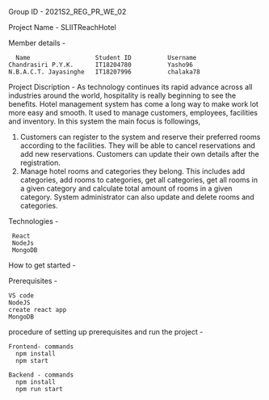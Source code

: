 Group ID - 2021S2_REG_PR_WE_02

Project Name - SLIITReachHotel

Member details - 

      Name                  Student ID          Username
    Chandrasiri P.Y.K.      IT18204780          Yasho96
    N.B.A.C.T. Jayasinghe   IT18207996          chalaka78
    

Project Discription -
  As technology continues its rapid advance across all industries around the world, hospitality is really beginning to see the benefits. Hotel management system has come a long way to make work lot more easy and smooth. It used to manage customers, employees, facilities and inventory. In this system the main focus is followings,
1.	Customers can register to the system and reserve their preferred rooms according to the facilities. They will be able to cancel reservations and add new reservations. Customers can update their own details after the registration.
2.	Manage hotel rooms and categories they belong. This includes add categories, add rooms to categories, get all categories, get all rooms in a given category and calculate total amount of rooms in a given category. System administrator can also update and delete rooms and categories.




Technologies -

     React
     NodeJs
     MongoDB

How to get started -

  Prerequisites -
  
    VS code 
    NodeJS
    create react app
    MongoDB

  procedure of setting up prerequisites and run the project -
  
    Frontend- commands
      npm install
      npm start
 
    Backend - commands
      npm install
      npm run start
